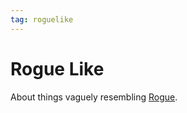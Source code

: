 ```yaml
---
tag: roguelike
---
```

# Rogue Like

About things vaguely resembling [Rogue](https://en.wikipedia.org/wiki/Roguelike).
